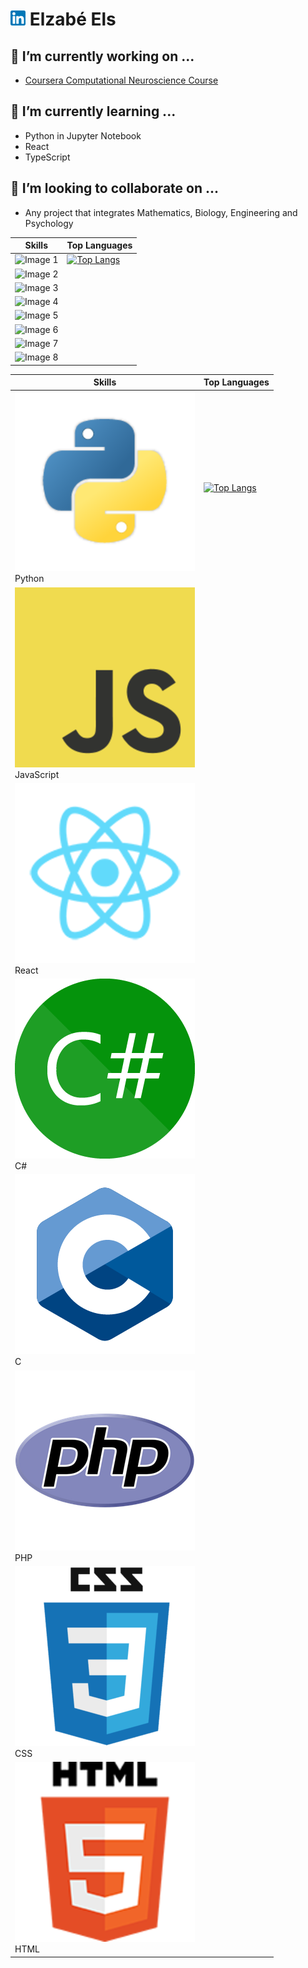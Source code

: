# [![LinkedIn](./linkedin.png)]([https://www.linkedin.com/in/your-linkedin-profile](https://www.linkedin.com/in/maria-elizabeth-els)) Elzabé Els

## 🔭 I’m currently working on ...
- <a href="https://www.coursera.org/learn/computational-neuroscience">Coursera Computational Neuroscience Course</a>
  
## 🌱 I’m currently learning ...
- Python in Jupyter Notebook
- React
- TypeScript

## 👯 I’m looking to collaborate on ...
- Any project that integrates Mathematics, Biology, Engineering and Psychology

| Skills                                                      | Top Languages                                                                                      |
| ----------------------------------------------------------- | ------------------------------------------------------------------------------------------------- |
| <img src="image1.png" width="100" alt="Image 1"> <br/>      | [![Top Langs](https://github-readme-stats-ekm86oxwf-elzabeels.vercel.app/api/top-langs/?username=ElzabeEls&layout=donut&theme=transparent)](https://github.com/ElzabeEls/github-readme-stats) |
| <img src="image2.png" width="100" alt="Image 2"> <br/>      |                                                                                                   |
| <img src="image3.png" width="100" alt="Image 3"> <br/>      |                                                                                                   |
| <img src="image4.png" width="100" alt="Image 4"> <br/>      |                                                                                                   |
| <img src="image5.png" width="100" alt="Image 5"> <br/>      |                                                                                                   |
| <img src="image6.png" width="100" alt="Image 6"> <br/>      |                                                                                                   |
| <img src="image7.png" width="100" alt="Image 7"> <br/>      |                                                                                                   |
| <img src="image8.png" width="100" alt="Image 8"> <br/>      |                                                                                                   |

| Skills                                               | Top Languages                                                                                      |
| ---------------------------------------------------- | ------------------------------------------------------------------------------------------------- |
| ![Python](https://raw.githubusercontent.com/github/explore/80688e429a7d4ef2fca1e82350fe8e3517d3494d/topics/python/python.png)<br/>Python | [![Top Langs](https://github-readme-stats-ekm86oxwf-elzabeels.vercel.app/api/top-langs/?username=ElzabeEls&layout=donut&theme=transparent)](https://github.com/ElzabeEls/github-readme-stats) |
| ![JavaScript](https://raw.githubusercontent.com/github/explore/80688e429a7d4ef2fca1e82350fe8e3517d3494d/topics/javascript/javascript.png)<br/>JavaScript |                                                                                                   |
| ![React](https://raw.githubusercontent.com/github/explore/80688e429a7d4ef2fca1e82350fe8e3517d3494d/topics/react/react.png)<br/>React |                                                                                                   |
| ![C#](https://raw.githubusercontent.com/github/explore/80688e429a7d4ef2fca1e82350fe8e3517d3494d/topics/csharp/csharp.png)<br/>C# |                                                                                                   |
| ![C](https://raw.githubusercontent.com/github/explore/80688e429a7d4ef2fca1e82350fe8e3517d3494d/topics/c/c.png)<br/>C |                                                                                                   |
| ![PHP](https://raw.githubusercontent.com/github/explore/80688e429a7d4ef2fca1e82350fe8e3517d3494d/topics/php/php.png)<br/>PHP |                                                                                                   |
| ![CSS](https://raw.githubusercontent.com/github/explore/80688e429a7d4ef2fca1e82350fe8e3517d3494d/topics/css/css.png)<br/>CSS |                                                                                                   |
| ![HTML](https://raw.githubusercontent.com/github/explore/80688e429a7d4ef2fca1e82350fe8e3517d3494d/topics/html/html.png)<br/>HTML |                                                                                                   |











